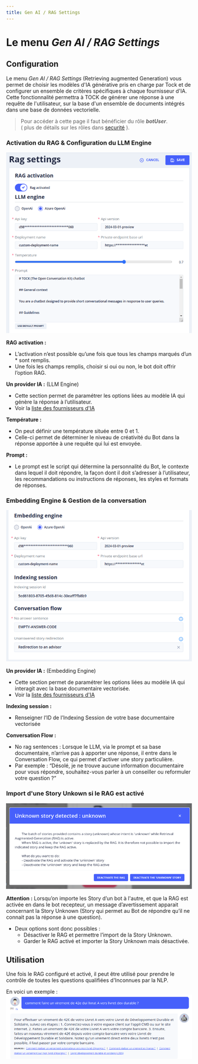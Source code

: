 ```yaml
---
title: Gen AI / RAG Settings
---
```


# Le menu _Gen AI / RAG Settings_

## Configuration
Le menu _Gen AI / RAG Settings_ (Retrieving augmented Generation) vous permet de choisir les modèles d'IA générative pris en charge par Tock et de configurer un ensemble de critères spécifiques à chaque fournisseur d'IA.
Cette fonctionnalité permettra à TOCK de générer une réponse à une requête de l'utilisateur, sur la base d'un ensemble de documents intégrés dans une base de données vectorielle.

> Pour accéder à cette page il faut bénéficier du rôle **_botUser_**.
> <br />( plus de détails sur les rôles dans [securité](../../../../admin/securite.md#rôles) ).

### Activation du RAG & Configuration du LLM Engine
![RAG - Partie 1](../../../../img/gen-ai/gen-ai-settings-rag-llm.png "Ecran de configuration du RAG - Partie 1")

**RAG activation :**
- L’activation n’est possible qu’une fois que tous les champs marqués d’un * sont remplis.
- Une fois les champs remplis, choisir si oui ou non, le bot doit offrir l’option RAG.

**Un provider IA :** (LLM Engine)
- Cette section permet de paramétrer les options liées au modèle IA qui génère la réponse à l’utilisateur.
- Voir la [liste des fournisseurs d'IA](../providers/gen-ai-provider-llm-and-embedding.md)

**Température :**
- On peut définir une température située entre 0 et 1.
- Celle-ci permet de déterminer le niveau de créativité du Bot dans la réponse apportée à une requête qui lui est envoyée.

**Prompt :**
- Le prompt est le script qui détermine la personnalité du Bot, le contexte dans lequel il doit répondre, la façon dont il doit s’adresser à l’utilisateur, les recommandations ou instructions de réponses, les styles et formats de réponses.
 
### Embedding Engine & Gestion de la conversation 
![RAG - Partie 2](../../../../img/gen-ai/gen-ai-settings-rag-embedding.png "Ecran de configuration du RAG - Partie 2")

**Un provider IA :** (Embedding Engine)
- Cette section permet de paramétrer les options liées au modèle IA qui interagit avec la base documentaire vectorisée.
- Voir la [liste des fournisseurs d'IA](../providers/gen-ai-provider-llm-and-embedding.md)

**Indexing session :**
- Renseigner l’ID de l’Indexing Session de votre base documentaire vectorisée

**Conversation Flow :**
- No rag sentences : Lorsque le LLM, via le prompt et sa base documentaire, n’arrive pas à apporter une réponse, il entre dans le Conversation Flow, ce qui permet d'activer une story particulière.
- Par exemple : “Désolé, je ne trouve aucune information documentaire pour vous répondre, souhaitez-vous parler à un conseiller ou reformuler votre question ?”

### Import d'une Story Unkown si le RAG est activé

![Import d'une Story Unknown](../../../../img/gen-ai/gen-ai-rag-import-story-unknown.png "Ecran de choix")

**Attention :** Lorsqu’on importe les Story d’un bot à l'autre, et que la RAG est activée en dans le bot recepteur, un message d’avertissement apparait concernant la Story Unknown (Story qui permet au Bot de répondre qu’il ne connait pas la réponse à une question). 
- Deux options sont donc possibles :
  - Désactiver le RAG et permettre l’import de la Story Unknown.
  - Garder le RAG activé et importer la Story Unknown mais désactivée.

## Utilisation

Une fois le RAG configuré et activé, il peut être utilisé pour prendre le contrôle de toutes les questions qualifiées d'Inconnues par la NLP.

En voici un exemple :
![Test du RAG](../../../../img/gen-ai/gen-ai-rag-test.png "Execution du RAG")



